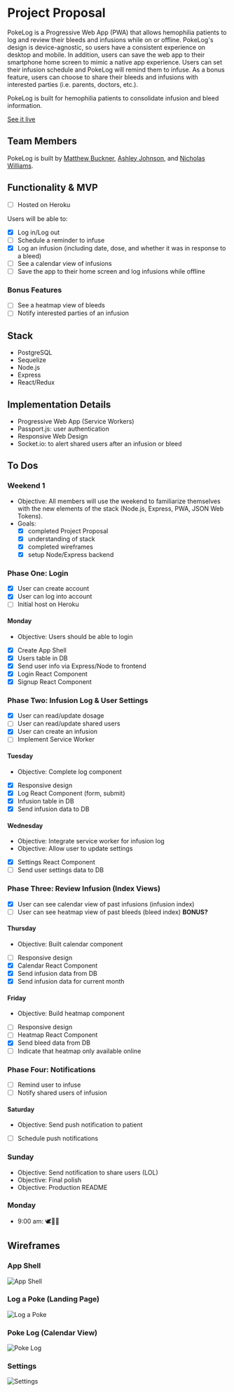 # Project Proposal
PokeLog is a Progressive Web App (PWA) that allows hemophilia patients to log and review their bleeds and infusions while on or offline. PokeLog's design is device-agnostic, so users have a consistent experience on desktop and mobile. In addition, users can save the web app to their smartphone home screen to mimic a native app experience. Users can set their infusion schedule and PokeLog will remind them to infuse. As a bonus feature, users can choose to share their bleeds and infusions with interested parties (i.e. parents, doctors, etc.). 

PokeLog is built for hemophilia patients to consolidate infusion and bleed information.

[See it live](poke-log.herokuapp.com)

## Team Members
PokeLog is built by [Matthew Buckner](https://github.com/bucknermr), [Ashley Johnson](https://github.com/ashvalejohn), and [Nicholas Williams](https://github.com/nwilliams770).

## Functionality & MVP
- [ ] Hosted on Heroku

Users will be able to:
- [x] Log in/Log out
- [ ] Schedule a reminder to infuse
- [x] Log an infusion (including date, dose, and whether it was in response to a bleed)
- [ ] See a calendar view of infusions
- [ ] Save the app to their home screen and log infusions while offline

### Bonus Features
- [ ] See a heatmap view of bleeds
- [ ] Notify interested parties of an infusion

## Stack
- PostgreSQL
- Sequelize
- Node.js
- Express
- React/Redux

## Implementation Details
- Progressive Web App (Service Workers)
- Passport.js: user authentication
- Responsive Web Design
- Socket.io: to alert shared users after an infusion or bleed

## To Dos
### Weekend 1
- Objective: All members will use the weekend to familiarize themselves with the new elements of the stack (Node.js, Express, PWA, JSON Web Tokens). 
- Goals:
  - [x] completed Project Proposal
  - [x] understanding of stack
  - [x] completed wireframes
  - [x] setup Node/Express backend
  
### Phase One: Login
- [x] User can create account
- [x] User can log into account
- [ ] Initial host on Heroku

#### Monday
- Objective: Users should be able to login
- [x] Create App Shell
- [x] Users table in DB
- [x] Send user info via Express/Node to frontend
- [x] Login React Component
- [x] Signup React Component

### Phase Two: Infusion Log & User Settings
- [x] User can read/update dosage
- [ ] User can read/update shared users
- [x] User can create an infusion
- [ ] Implement Service Worker

#### Tuesday
- Objective: Complete log component
- [x] Responsive design
- [x] Log React Component (form, submit)
- [x] Infusion table in DB
- [x] Send infusion data to DB

#### Wednesday
- Objective: Integrate service worker for infusion log
- Objective: Allow user to update settings
- [x] Settings React Component
- [ ] Send user settings data to DB

### Phase Three: Review Infusion (Index Views)
- [x] User can see calendar view of past infusions (infusion index)
- [ ] User can see heatmap view of past bleeds (bleed index) **BONUS?**

#### Thursday
- Objective: Built calendar component
- [ ] Responsive design
- [x] Calendar React Component
- [x] Send infusion data from DB
- [x] Send infusion data for current month

#### Friday
- Objective: Build heatmap component
- [ ] Responsive design 
- [ ] Heatmap React Component
- [x] Send bleed data from DB
- [ ] Indicate that heatmap only available online

### Phase Four: Notifications
- [ ] Remind user to infuse
- [ ] Notify shared users of infusion

#### Saturday
- Objective: Send push notification to patient
- [ ] Schedule push notifications

### Sunday
- Objective: Send notification to share users (LOL)
- Objective: Final polish
- Objective: Production README

### Monday
- 9:00 am: 🕊🍻✨


## Wireframes
### App Shell
![App Shell](http://res.cloudinary.com/ashvalejohn/image/upload/bo_1px_solid_rgb:000000,r_5/v1512873077/MobileAppShell_bbrjgh.png)

### Log a Poke (Landing Page)
![Log a Poke](http://res.cloudinary.com/ashvalejohn/image/upload/bo_1px_solid_rgb:000000,r_5/v1512873077/MobileLog_p2ouom.png)

### Poke Log (Calendar View)
![Poke Log](http://res.cloudinary.com/ashvalejohn/image/upload/bo_1px_solid_rgb:000000,r_5/v1512873077/MobileCalendar_flwcdd.png)

### Settings
![Settings](http://res.cloudinary.com/ashvalejohn/image/upload/bo_1px_solid_rgb:000000,r_5/v1512873077/MobileSettings_rls5af.png)
